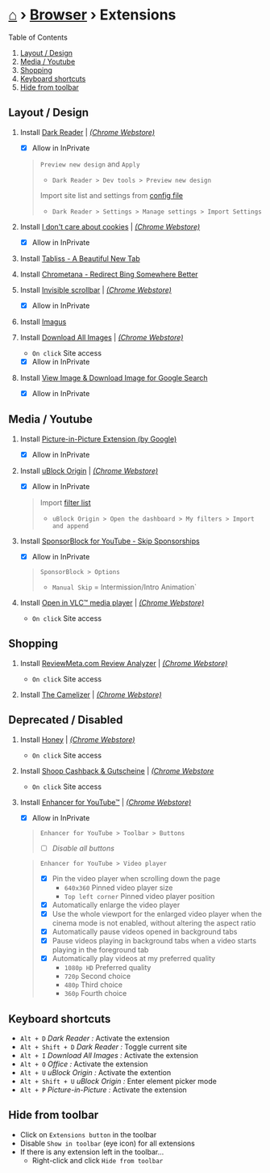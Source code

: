 # [⌂](../README.md) › [Browser](browser.md) › Extensions

Table of Contents
1. [Layout / Design](#Layout-/-Design) 
1. [Media / Youtube](#Media-/-Youtube)
1. [Shopping](#Shopping)
1. [Keyboard shortcuts](#Keyboard-shortcuts)
1. [Hide from toolbar](#hide-from-toolbar)


## Layout / Design

1. Install [Dark Reader](https://microsoftedge.microsoft.com/addons/detail/dark-reader/ifoakfbpdcdoeenechcleahebpibofpc?h) | [*(Chrome Webstore)*](https://chrome.google.com/webstore/detail/dark-reader/eimadpbcbfnmbkopoojfekhnkhdbieeh)
   - [x] Allow in InPrivate 
    > `Preview new design` and `Apply`
    >- `Dark Reader > Dev tools > Preview new design`  
    >
    > Import site list and settings from [config file](../configs/Dark-Reader.json)   
    >- `Dark Reader > Settings > Manage settings > Import Settings`

1. Install [I don't care about cookies](https://microsoftedge.microsoft.com/addons/detail/i-dont-care-about-cookie/oholpbloipjbbhlhohaebmieiiieioal)
  | [*(Chrome Webstore)*](https://chrome.google.com/webstore/detail/i-dont-care-about-cookies/fihnjjcciajhdojfnbdddfaoknhalnja)
   - [x] Allow in InPrivate 

1. Install [Tabliss - A Beautiful New Tab](https://chrome.google.com/webstore/detail/tabliss-a-beautiful-new-t/hipekcciheckooncpjeljhnekcoolahp)

1. Install [Chrometana - Redirect Bing Somewhere Better](https://chrome.google.com/webstore/detail/chrometana-redirect-bing/kaicbfmipfpfpjmlbpejaoaflfdnabnc)

1. Install [Invisible scrollbar](https://microsoftedge.microsoft.com/addons/detail/invisible-scrollbar/jmopomhdbfldgbfmmkldkkeahhpbldal) | [*(Chrome Webstore)*](https://chrome.google.com/webstore/detail/invisible-scrollbar/nphnhlhdlbonnekhjlmphinfnmekiifk)
   - [x] Allow in InPrivate

1. Install [Imagus](https://chrome.google.com/webstore/detail/imagus/immpkjjlgappgfkkfieppnmlhakdmaab)

1. Install [Download All Images](https://microsoftedge.microsoft.com/addons/detail/download-all-images/focinmnfmbmhknhdaamhppgdhahnbgif) 
  | [*(Chrome Webstore)*](https://chrome.google.com/webstore/detail/download-all-images/nnffbdeachhbpfapjklmpnmjcgamcdmm)
   - `On click` Site access
   - [x] Allow in InPrivate 

1. Install [View Image & Download Image for Google Search](https://microsoftedge.microsoft.com/addons/detail/view-image-download-ima/lkebekkfjhnjhjghhjdfihhohcckebpl)
   - [x] Allow in InPrivate 


## Media / Youtube

1. Install [Picture-in-Picture Extension (by Google)](https://chrome.google.com/webstore/detail/picture-in-picture-extens/hkgfoiooedgoejojocmhlaklaeopbecg)
   - [x] Allow in InPrivate 

1. Install [uBlock Origin](https://microsoftedge.microsoft.com/addons/detail/ublock-origin/odfafepnkmbhccpbejgmiehpchacaeak) 
   | [*(Chrome Webstore)*](https://chrome.google.com/webstore/detail/ublock-origin/cjpalhdlnbpafiamejdnhcphjbkeiagm)
      - [x] Allow in InPrivate 
    > Import [filter list](../configs/uBlock-filters.txt) 
    > - `uBlock Origin > Open the dashboard > My filters > Import and append`

1. Install [SponsorBlock for YouTube - Skip Sponsorships](https://microsoftedge.microsoft.com/addons/detail/sponsorblock-f%C3%BCr-youtube-/mbmgnelfcpoecdepckhlhegpcehmpmji)
   - [x] Allow in InPrivate 
   > `SponsorBlock > Options`
   > - `Manual Skip` = Intermission/Intro Animation`

1. Install [Open in VLC™ media player](https://microsoftedge.microsoft.com/addons/detail/open-in-vlc%E2%84%A2-media-player/hjfcjapkfahlmlefedkkpbbkeddpnnlc)
  | [*(Chrome Webstore)*](https://chrome.google.com/webstore/detail/open-in-vlc-media-player/ihpiinojhnfhpdmmacgmpoonphhimkaj)
   - `On click` Site access


## Shopping

1. Install [ReviewMeta.com Review Analyzer](https://microsoftedge.microsoft.com/addons/detail/reviewmetacom-review-ana/cagmalmckifngccehkojnimlabphpgci) | [*(Chrome Webstore)*](https://chrome.google.com/webstore/detail/reviewmetacom-review-anal/fjifglfkcaipnmhngbigdebkoikioend)
   - `On click` Site access

1. Install [The Camelizer](https://microsoftedge.microsoft.com/addons/detail/der-camelizer/bpggaanjmbjoahhknlajnhdhkljekpbg) | [*(Chrome Webstore)*](https://chrome.google.com/webstore/detail/the-camelizer/ghnomdcacenbmilgjigehppbamfndblo)



## Deprecated / Disabled

1. Install [Honey](https://microsoftedge.microsoft.com/addons/detail/honey/amnbcmdbanbkjhnfoeceemmmdiepnbpp) 
  | [*(Chrome Webstore)*](https://chrome.google.com/webstore/detail/honey/bmnlcjabgnpnenekpadlanbbkooimhnj)
   - `On click` Site access

1. Install [Shoop Cashback & Gutscheine](https://microsoftedge.microsoft.com/addons/detail/shoop-cashback-gutschei/cpcckalhfmpnloapihhjjdoenplbhchn) | [*(Chrome Webstore*](https://chrome.google.com/webstore/detail/shoop-cashback-gutscheine/hacngjmphfcjdfpmfmlngemhddjdncpe)
   - `On click` Site access

1. Install [Enhancer for YouTube™](https://microsoftedge.microsoft.com/addons/detail/enhancer-for-youtube%E2%84%A2/dlgfaleeejmphhnemjgiaekdbonkagkd) | [*(Chrome Webstore)*](https://chrome.google.com/webstore/detail/enhancer-for-youtube/ponfpcnoihfmfllpaingbgckeeldkhle)
   - [x] Allow in InPrivate 
    > `Enhancer for YouTube > Toolbar > Buttons`
    > - [ ] *Disable all buttons*

    > `Enhancer for YouTube > Video player`
    > - [x] Pin the video player when scrolling down the page
    >   - `640x360` Pinned video player size
    >   - `Top left corner` Pinned video player position
    > - [x] Automatically enlarge the video player
    > - [x] Use the whole viewport for the enlarged video player when the cinema mode is not enabled, without altering the aspect ratio
    > - [x] Automatically pause videos opened in background tabs
    > - [x] Pause videos playing in background tabs when a video starts playing in the foreground tab
    > - [x] Automatically play videos at my preferred quality
    >   - `1080p HD` Preferred quality
    >   - `720p` Second choice
    >   - `480p` Third choice
    >   - `360p` Fourth choice


## Keyboard shortcuts
- `Alt + D` _Dark Reader :_ Activate the extension  
- `Alt + Shift + D` _Dark Reader :_ Toggle current site  
- `Alt + I` _Download All Images :_ Activate the extension  
- `Alt + O` _Office :_ Activate the extension  
- `Alt + U` _uBlock Origin :_ Activate the extention  
- `Alt + Shift + U` _uBlock Origin :_ Enter element picker mode
- `Alt + P` _Picture-in-Picture :_ Activate the extension  

## Hide from toolbar
- Click on `Extensions button` in the toolbar
- Disable `Show in toolbar` (eye icon) for all extensions
- If there is any extension left in the toolbar...
   - Right-click and click `Hide from toolbar`